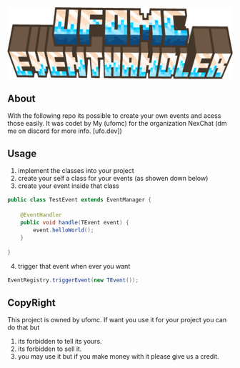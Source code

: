 <img src="eventhandler.png" width="2048" hight="400"/>

About
-

With the following repo its possible to create your own events and acess those easily.
It was codet by My (ufomc) for the organization NexChat (dm me on discord for more info. [ufo.dev])

Usage
-
 1. implement the classes into your project
 2. create your self a class for your events (as showen down below)
 3. create your event inside that class

```java
public class TestEvent extends EventManager {

    @EventHandler
    public void handle(TEvent event) {
        event.helloWorld();
    }

}
```

 4. trigger that event when ever you want

```java
EventRegistry.triggerEvent(new TEvent());
```

CopyRight
-

This project is owned by ufomc.
If want you use it for your project you can do that but
1. its forbidden to tell its yours.
2. its forbidden to sell it.
3. you may use it but if you make money with it please give us a credit.
